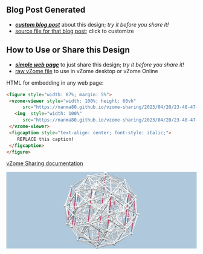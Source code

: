 
## Blog Post Generated

 - [***custom blog post***](<https://nanma80.github.io/vzome-sharing/2023/04/20/600-cell-max-volume-23-48-47.html>) about this design; *try it before you share it!*
 - [source file for that blog post](<https://github.com/nanma80/vzome-sharing/edit/main/_posts/2023-04-20-600-cell-max-volume-23-48-47.md>); click to customize
 


## How to Use or Share this Design

 - [***simple web page***](<https://nanma80.github.io/vzome-sharing/2023/04/20/23-48-47-600-cell-max-volume/>) to just share this design; *try it before you share it!*
 - [raw vZome file](<https://raw.githubusercontent.com/nanma80/vzome-sharing/main/2023/04/20/23-48-47-600-cell-max-volume/600-cell-max-volume.vZome>) to use in vZome desktop or vZome Online
 
 HTML for embedding in any web page:
 ```html
<figure style="width: 87%; margin: 5%">
  <vzome-viewer style="width: 100%; height: 60vh"
       src="https://nanma80.github.io/vzome-sharing/2023/04/20/23-48-47-600-cell-max-volume/600-cell-max-volume.vZome" >
    <img  style="width: 100%"
       src="https://nanma80.github.io/vzome-sharing/2023/04/20/23-48-47-600-cell-max-volume/600-cell-max-volume.png" >
  </vzome-viewer>
  <figcaption style="text-align: center; font-style: italic;">
     REPLACE this caption!
  </figcaption>
</figure>
 ```

[vZome Sharing documentation](https://vzome.github.io/vzome/sharing.html#how-it-works)

![Image](<600-cell-max-volume.png>)

